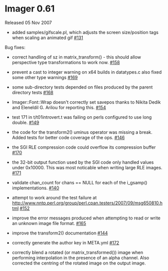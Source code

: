 # Imager 0.61

Released 05 Nov 2007

- added samples/gifscale.pl, which adjusts the screen size/position tags when scaling an animated gif [#131](https://github.com/tonycoz/imager/issues/131)

Bug fixes:

- correct handling of sz in matrix_transform() - this should allow perspective type transformations to work now. [#158](https://github.com/tonycoz/imager/issues/158)

- prevent a cast to integer warning on x64 builds in datatypes.c also fixed some other type warnings [#169](https://github.com/tonycoz/imager/issues/169)

- some sub-directory tests depended on files produced by the parent directory tests [#168](https://github.com/tonycoz/imager/issues/168)

- Imager::Font::Wrap doesn't correctly set savepos thanks to Nikita Dedik and Eleneldil G. Arilou for reporting this. [#154](https://github.com/tonycoz/imager/issues/154)

- test 171 in t/t01introvert.t was failing on perls configured to use long double. [#149](https://github.com/tonycoz/imager/issues/149)

- the code for the transform2() uminus operator was missing a break. Added tests for better code coverage of the ops. [#146](https://github.com/tonycoz/imager/issues/146)

- the SGI RLE compression code could overflow its compression buffer [#170](https://github.com/tonycoz/imager/issues/170)

- the 32-bit output function used by the SGI code only handled values under 0x10000. This was most noticable when writing large RLE images. [#171](https://github.com/tonycoz/imager/issues/171)

- validate chan_count for chans == NULL for each of the i_gsamp() implementations. [#140](https://github.com/tonycoz/imager/issues/140)

- attempt to work around the test failure at http://www.nntp.perl.org/group/perl.cpan.testers/2007/09/msg650810.html [#152](https://github.com/tonycoz/imager/issues/152)

- improve the error messages produced when attempting to read or write an unknown image file format. [#165](https://github.com/tonycoz/imager/issues/165)

- improve the transform2() documentation [#144](https://github.com/tonycoz/imager/issues/144)

- correctly generate the author key in META.yml [#172](https://github.com/tonycoz/imager/issues/172)

- correctly blend a rotated (or matrix_transformed()) image when performing interpolation in the presence of an alpha channel. Also corrected the centring of the rotated image on the output image.